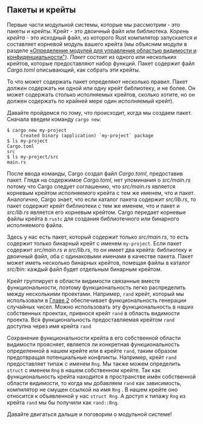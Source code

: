 ## Пакеты и крейты

Первые части модульной системы, которые мы рассмотрим - это пакеты и крейты. Крейт - это двоичный файл или библиотека. *Корень крейта* - это исходный файл, из которого Rust компилятор запускается и составляет корневой модуль вашего крейта (мы объясним модули в разделе [«Определение модулей для управления областью видимости и конфиденциальности"](ch07-02-defining-modules-to-control-scope-and-privacy.html)<comment>). <em data-md-type="emphasis">Пакет</em> состоит из одного или нескольких крейтов, которые предоставляют набор функций. Пакет содержит файл <em data-md-type="emphasis">Cargo.toml</em> описывающий, как собрать эти крейты.</comment>

То что может содержать пакет определяют несколько правил. Пакет *должен* содержать ни одной или одну крейт библиотеку, и не более. Он может содержать столько исполняемых крейтов, сколько  хотите, но он должен содержать по крайней мере один исполняемый крейт).

Давайте пройдемся по тому, что происходит, когда мы создаем пакет. Сначала введем команду `cargo new`:

```text
$ cargo new my-project
     Created binary (application) `my-project` package
$ ls my-project
Cargo.toml
src
$ ls my-project/src
main.rs
```

После ввода команды, Cargo создал файл *Cargo.toml*, предоставив пакет. Глядя на содержимое *Cargo.toml*, нет упоминания о *src/main.rs* потому что Cargo следует соглашению, что *src/main.rs* является корневым крейтом исполняемого крейта с тем же именем, что и пакет. Аналогично, Cargo знает, что если каталог пакета содержит *src/lib.rs*, то пакет содержит крейт библиотеки с тем же именем, что и пакет и *src/lib.rs* является его корневым крейтом. Cargo передает корневые файлы крейта в `rustc` для создания библиотечного или бинарного исполняемого файла.

Здесь у нас есть пакет, который содержит только *src/main.rs*, то есть содержит только бинарный крейт с именем `my-project`. Если пакет содержит *src/main.rs* и *src/lib.rs*, то он имеет два крейта: библиотеку и двоичный файл, оба с одинаковыми именами в качестве пакета. Пакет может иметь несколько бинарных крейтов, помещая файлы в каталог *src/bin*: каждый файл будет отдельным бинарным крейтом.

Крейт группирует  в области видимости связанные вместе функциональности, поэтому функциональность легко распределить между несколькими проектами. Например, `rand` крейт, который мы использовали в [Главе 2](ch02-00-guessing-game-tutorial.html#generating-a-random-number)<comment> обеспечивает функциональность генерации случайных чисел. Можно использовать эту функциональность в наших собственных проектах, привнося крейт `rand` в область видимости проекта. Вся функциональность предоставляемая крейтом `rand` доступна через имя крейта `rand`</comment>

Сохранение функциональности крейта в его собственной области видимости проясняет, является ли конкретная функциональность определенной в нашем крейте или в крейте `rand`, таким образом предотвращая потенциальные конфликты. Например, крейт `rand` предоставляет типаж с именем `Rng`. Мы также можем определить `struct` с именем `Rng` в нашем собственном крейте. Так как функциональность крейта находится в пространстве имён собственной области видимости, то когда мы добавляем `rand` как зависимость, компилятор не смущен ссылкой на имя `Rng` . В нашем крейте оно относится к объявленной у нас `struct Rng`. А доступ к типажу `Rng` из крейта `rand` мы бы получили как `rand::Rng`.

Давайте двигаться дальше и поговорим о модульной системе!
